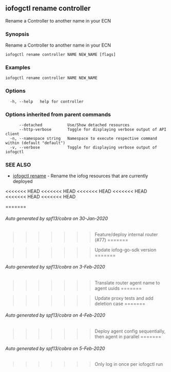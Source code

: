 ## iofogctl rename controller

Rename a Controller to another name in your ECN

### Synopsis

Rename a Controller to another name in your ECN

```
iofogctl rename controller NAME NEW_NAME [flags]
```

### Examples

```
iofogctl rename controller NAME NEW_NAME
```

### Options

```
  -h, --help   help for controller
```

### Options inherited from parent commands

```
      --detached           Use/Show detached resources
      --http-verbose       Toggle for displaying verbose output of API client
  -n, --namespace string   Namespace to execute respective command within (default "default")
  -v, --verbose            Toggle for displaying verbose output of iofogctl
```

### SEE ALSO

* [iofogctl rename](iofogctl_rename.md)	 - Rename the iofog resources that are currently deployed

<<<<<<< HEAD
<<<<<<< HEAD
<<<<<<< HEAD
<<<<<<< HEAD
<<<<<<< HEAD
<<<<<<< HEAD

=======
###### Auto generated by spf13/cobra on 30-Jan-2020
>>>>>>> Feature/deploy internal router (#77)
=======

>>>>>>> Update iofog-go-sdk version
=======
###### Auto generated by spf13/cobra on 3-Feb-2020
>>>>>>> Translate router agent name to agent uuids
=======

>>>>>>> Update proxy tests and add deletion case
=======
###### Auto generated by spf13/cobra on 4-Feb-2020
>>>>>>> Deploy agent config sequentially, then agent in parallel
=======
###### Auto generated by spf13/cobra on 5-Feb-2020
>>>>>>> Only log in once per iofogctl run
